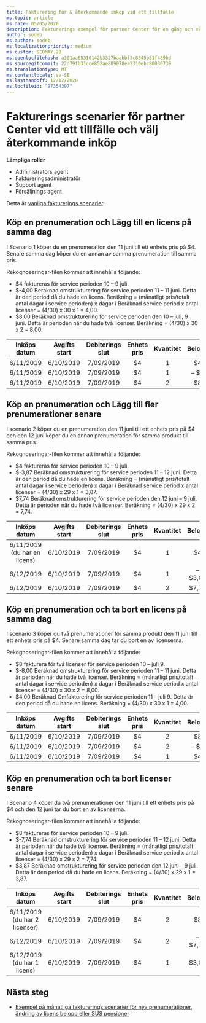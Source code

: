 ```yaml
---
title: Fakturering för & återkommande inköp vid ett tillfälle
ms.topic: article
ms.date: 05/05/2020
description: Fakturerings exempel för partner Center för en gång och väljer återkommande inköp – när du köper prenumerationer lägger du till fler prenumerationer, lägger till eller tar bort licenser.
author: sodeb
ms.author: sodeb
ms.localizationpriority: medium
ms.custom: SEOMAY.20
ms.openlocfilehash: a301aa85310142b3327baabbf3c8545b31f489bd
ms.sourcegitcommit: 22d79fb31cce852ae809078ea2310ebc80030739
ms.translationtype: MT
ms.contentlocale: sv-SE
ms.lasthandoff: 12/12/2020
ms.locfileid: "97354397"
---
```

# <a name="partner-center-billing-scenarios-for-one-time-and-select-recurring-purchases"></a>Fakturerings scenarier för partner Center vid ett tillfälle och välj återkommande inköp

**Lämpliga roller**

- Administratörs agent
- Faktureringsadministratör
- Support agent
- Försäljnings agent

Detta är [vanliga fakturerings scenarier](common-billing-scenarios.md). 

## <a name="purchase-a-subscription-and-add-a-license-on-the-same-day"></a>Köp en prenumeration och Lägg till en licens på samma dag

I Scenario 1 köper du en prenumeration den 11 juni till ett enhets pris på $4. Senare samma dag köper du en annan av samma prenumeration till samma pris.

Rekognoseringar-filen kommer att innehålla följande:

- $4 faktureras för service perioden 10 – 9 juli.
- $-4,00 Beräknad omstrukturering för service perioden 11 – 11 juni. Detta är den period då du hade en licens. Beräkning = (månatligt pris/totalt antal dagar i service perioden) x dagar i Beräknad service period x antal licenser = (4/30) x 30 x 1 = 4,00.
- $8,00 Beräknad omstrukturering för service perioden den 10 – juli, 9 juni. Detta är perioden när du hade två licenser. Beräkning = (4/30) x 30 x 2 = 8,00.

|**Inköps datum**   |**Avgifts start** |**Debiterings slut**  |**Enhets pris**  |**Kvantitet**  |**Belopp** |**Kostnadstyp** |
|:------:|:------:|:------:|:------:|:------:|:------:|:-----:|
|6/11/2019      |6/10/2019   |7/09/2019         |$4                |1                 |$4            |Ny         |
|6/11/2019     | 6/10/2019    |7/09/2019        |$4        |1        | – $4       |addQuantity           |
|6/11/2019     | 6/10/2019    |7/09/2019        |$4        | 2      |$8         |addQuantity           |

## <a name="purchase-a-subscription-and-add-more-subscriptions-later"></a>Köp en prenumeration och Lägg till fler prenumerationer senare

I scenario 2 köper du en prenumeration den 11 juni till ett enhets pris på $4 och den 12 juni köper du en annan prenumeration för samma produkt till samma pris.

Rekognoseringar-filen kommer att innehålla följande:

- $4 faktureras för service perioden 10 – 9 juli.
- $-3,87 Beräknad omstrukturering för service perioden 11 – 12 juni. Detta är den period då du hade en licens. Beräkning = (månatligt pris/totalt antal dagar i service perioden) x dagar i Beräknad service period x antal licenser = (4/30) x 29 x 1 = 3,87.
- $7,74 Beräknad omstrukturering för service perioden den 12 juni – 9 juli. Detta är perioden när du hade två licenser. Beräkning = (4/30) x 29 x 2 = 7,74.

|**Inköps datum**   |**Avgifts start** |**Debiterings slut**  |**Enhets pris**  |**Kvantitet**  |**Belopp** |**Kostnadstyp** |
|:------:|:------:|:------:|:------:|:------:|:------:|:-----:|
|6/11/2019 (du har en licens)     |6/10/2019   |7/09/2019         |$4         |1        |$4            |Ny         |
|6/12/2019     | 6/10/2019    |7/09/2019        |$4        |1        | – $3,87       |addQuantity           |
|6/12/2019     | 6/10/2019    |7/09/2019        |$4        | 2      |$7,74       |addQuantity           |

## <a name="purchase-a-subscription-and-remove-a-license-on-the-same-day"></a>Köp en prenumeration och ta bort en licens på samma dag

I scenario 3 köper du två prenumerationer för samma produkt den 11 juni till ett enhets pris på $4. Senare samma dag tar du bort en av licenserna.  

Rekognoseringar-filen kommer att innehålla följande:

- $8 fakturera för två licenser för service perioden 10 – juli 9.
- $-8,00 Beräknad omstrukturering för service perioden 11 – 11 juni. Detta är perioden när du hade två licenser. Beräkning = (månatligt pris/totalt antal dagar i service perioden) x dagar i Beräknad service period x antal licenser = (4/30) x 30 x 2 = 8,00.
- $4,00 Beräknad Omfakturering för service perioden 11 – juli 9. Detta är den period då du hade en licens. Beräkning = (4/30) x 30 x 1 = 4,00.

|**Inköps datum**   |**Avgifts start** |**Debiterings slut**  |**Enhets pris**  |**Kvantitet**  |**Belopp** |**Kostnadstyp** |
|:------:|:------:|:------:|:------:|:------:|:------:|:-----:|
|6/11/2019      |6/10/2019   |7/09/2019         |$4                |2                 |$8            |Ny         |
|6/11/2019     | 6/10/2019    |7/09/2019        |$4        |2        | – $8       |removeQuantity           |
|6/11/2019     | 6/10/2019    |7/09/2019        |$4        | 1      |$4         |removeQuantity           |

## <a name="purchase-a-subscription-and-remove-licenses-later"></a>Köp en prenumeration och ta bort licenser senare

I Scenario 4 köper du två prenumerationer den 11 juni till ett enhets pris på $4 och den 12 juni tar du bort en av licenserna.

Rekognoseringar-filen kommer att innehålla följande:

- $8 faktureras för service perioden 10 – 9 juli.
- $-7,74 Beräknad omstrukturering för service perioden 11 – 12 juni. Detta är perioden när du hade två licenser. Beräkning = (månatligt pris/totalt antal dagar i service perioden) x dagar i Beräknad service period x antal licenser = (4/30) x 29 x 2 = 7,74.
- $3,87 Beräknad omstrukturering för service perioden den 12 juni – 9 juli. Detta är den period då du hade en licens. Beräkning = (4/30) x 29 x 1 = 3,87.

|**Inköps datum**   |**Avgifts start** |**Debiterings slut**  |**Enhets pris**  |**Kvantitet**  |**Belopp** |**Kostnadstyp** |
|:------:|:------:|:------:|:------:|:------:|:------:|:-----:|
|6/11/2019 (du har 2 licenser)     |6/10/2019   |7/09/2019         |$4         |2        |$8       |Ny       |
|6/12/2019     | 6/10/2019    |7/09/2019        |$4        |2        | – $7,74       |removeQuantity           |
|6/12/2019 (du har 1 licens)    | 6/10/2019    |7/09/2019   |$4    |1      |$3,87    |removeQuantity |

## <a name="next-steps"></a>Nästa steg

- [Exempel på månatliga fakturerings scenarier för nya prenumerationer, ändring av licens belopp eller SUS pensioner](common-billing-scenarios-monthly.md)